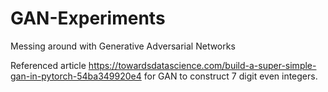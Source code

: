 # GAN-Experiments
Messing around with Generative Adversarial Networks

Referenced article https://towardsdatascience.com/build-a-super-simple-gan-in-pytorch-54ba349920e4 for GAN to construct 7 digit even integers.
